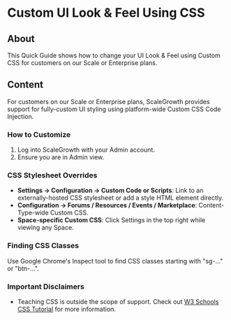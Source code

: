 # Custom UI Look & Feel Using CSS

## About
This Quick Guide shows how to change your UI Look & Feel using Custom CSS for customers on our Scale or Enterprise plans.

## Content
For customers on our Scale or Enterprise plans, ScaleGrowth provides support for fully-custom UI styling using platform-wide Custom CSS Code Injection.

### How to Customize
1. Log into ScaleGrowth with your Admin account.
2. Ensure you are in Admin view.

### CSS Stylesheet Overrides
- **Settings → Configuration → Custom Code or Scripts**: Link to an externally-hosted CSS stylesheet or add a style HTML element directly.
- **Configuration → Forums / Resources / Events / Marketplace**: Content-Type-wide Custom CSS.
- **Space-specific Custom CSS**: Click Settings in the top right while viewing any Space.

### Finding CSS Classes
Use Google Chrome's Inspect tool to find CSS classes starting with "sg-..." or "btn-...".

### Important Disclaimers
- Teaching CSS is outside the scope of support. Check out [W3 Schools CSS Tutorial](https://www.w3schools.com/css/) for more information.